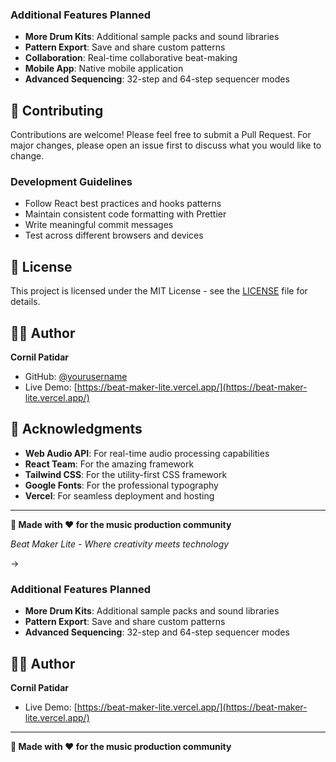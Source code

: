### **Additional Features Planned**
- **More Drum Kits**: Additional sample packs and sound libraries
- **Pattern Export**: Save and share custom patterns
- **Collaboration**: Real-time collaborative beat-making
- **Mobile App**: Native mobile application
- **Advanced Sequencing**: 32-step and 64-step sequencer modes

## 🤝 Contributing

Contributions are welcome! Please feel free to submit a Pull Request. For major changes, please open an issue first to discuss what you would like to change.

### Development Guidelines
- Follow React best practices and hooks patterns
- Maintain consistent code formatting with Prettier
- Write meaningful commit messages
- Test across different browsers and devices

## 📄 License

This project is licensed under the MIT License - see the [LICENSE](LICENSE) file for details.

## 👨‍💻 Author

**Cornil Patidar**
- GitHub: [@yourusername](https://github.com/yourusername)
- Live Demo: [https://beat-maker-lite.vercel.app/](https://beat-maker-lite.vercel.app/)

## 🙏 Acknowledgments

- **Web Audio API**: For real-time audio processing capabilities
- **React Team**: For the amazing framework
- **Tailwind CSS**: For the utility-first CSS framework
- **Google Fonts**: For the professional typography
- **Vercel**: For seamless deployment and hosting

---

**🎵 Made with ❤️ for the music production community**

*Beat Maker Lite - Where creativity meets technology*

->

### **Additional Features Planned**
- **More Drum Kits**: Additional sample packs and sound libraries
- **Pattern Export**: Save and share custom patterns
- **Advanced Sequencing**: 32-step and 64-step sequencer modes

## 👨‍💻 Author

**Cornil Patidar**
- Live Demo: [https://beat-maker-lite.vercel.app/](https://beat-maker-lite.vercel.app/)

---

**🎵 Made with ❤️ for the music production community**